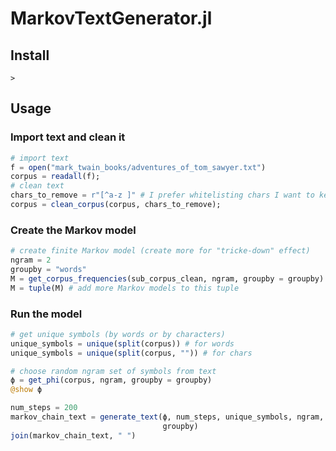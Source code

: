 # MarkovTextGenerator.jl

## Install
```
>
```

## Usage

### Import text and clean it
```julia
# import text
f = open("mark_twain_books/adventures_of_tom_sawyer.txt")
corpus = readall(f);
# clean text
chars_to_remove = r"[^a-z ]" # I prefer whitelisting chars I want to keep
corpus = clean_corpus(corpus, chars_to_remove);
```

### Create the Markov model
```julia
# create finite Markov model (create more for "tricke-down" effect)
ngram = 2
groupby = "words"
M = get_corpus_frequencies(sub_corpus_clean, ngram, groupby = groupby)
M = tuple(M) # add more Markov models to this tuple
```

### Run the model
```julia
# get unique symbols (by words or by characters)
unique_symbols = unique(split(corpus)) # for words
unique_symbols = unique(split(corpus, "")) # for chars

# choose random ngram set of symbols from text
ϕ = get_phi(corpus, ngram, groupby = groupby)
@show ϕ

num_steps = 200
markov_chain_text = generate_text(ϕ, num_steps, unique_symbols, ngram, M,
								  groupby)
join(markov_chain_text, " ")
```
